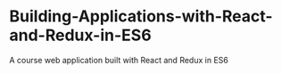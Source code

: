 # Building-Applications-with-React-and-Redux-in-ES6
A course web application built with React and Redux in ES6
